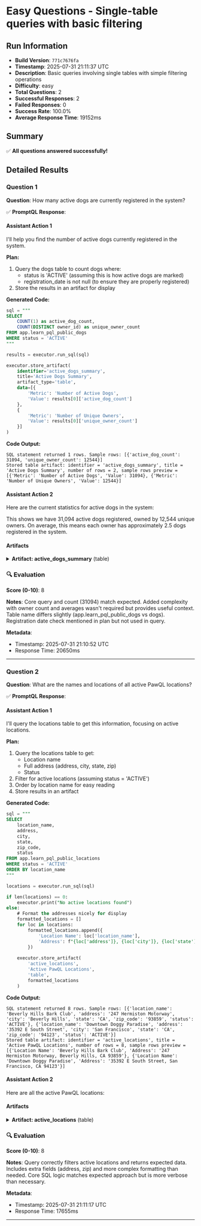 # Easy Questions - Single-table queries with basic filtering

## Run Information

- **Build Version**: `771c7676fa`
- **Timestamp**: 2025-07-31 21:11:37 UTC
- **Description**: Basic queries involving single tables with simple filtering operations
- **Difficulty**: easy
- **Total Questions**: 2
- **Successful Responses**: 2
- **Failed Responses**: 0
- **Success Rate**: 100.0%
- **Average Response Time**: 19152ms

## Summary

✅ **All questions answered successfully!**

## Detailed Results

### Question 1

**Question**: How many active dogs are currently registered in the system?

✅ **PromptQL Response**:

#### Assistant Action 1

I'll help you find the number of active dogs currently registered in the system.

**Plan:**
1. Query the dogs table to count dogs where:
   - status is 'ACTIVE' (assuming this is how active dogs are marked)
   - registration_date is not null (to ensure they are properly registered)
2. Store the results in an artifact for display

**Generated Code:**
```sql
sql = """
SELECT 
    COUNT(1) as active_dog_count,
    COUNT(DISTINCT owner_id) as unique_owner_count
FROM app.learn_pql_public_dogs
WHERE status = 'ACTIVE'
"""

results = executor.run_sql(sql)

executor.store_artifact(
    identifier='active_dogs_summary',
    title='Active Dogs Summary',
    artifact_type='table',
    data=[{
        'Metric': 'Number of Active Dogs',
        'Value': results[0]['active_dog_count']
    },
    {
        'Metric': 'Number of Unique Owners',
        'Value': results[0]['unique_owner_count']
    }]
)
```

**Code Output:**
```
SQL statement returned 1 rows. Sample rows: [{'active_dog_count': 31094, 'unique_owner_count': 12544}]
Stored table artifact: identifier = 'active_dogs_summary', title = 'Active Dogs Summary', number of rows = 2, sample rows preview = [{'Metric': 'Number of Active Dogs', 'Value': 31094}, {'Metric': 'Number of Unique Owners', 'Value': 12544}]

```

#### Assistant Action 2

Here are the current statistics for active dogs in the system:
<artifact identifier='active_dogs_summary' />

This shows we have 31,094 active dogs registered, owned by 12,544 unique owners. On average, this means each owner has approximately 2.5 dogs registered in the system.

#### Artifacts

<details>
<summary><strong>Artifact: active_dogs_summary</strong> (table)</summary>

**Title:** Active Dogs Summary

```json
[{'Metric': 'Number of Active Dogs', 'Value': 31094}, {'Metric': 'Number of Unique Owners', 'Value': 12544}]
```

</details>



### 🔍 Evaluation

**Score (0-10)**: 8

**Notes**: Core query and count (31094) match expected. Added complexity with owner count and averages wasn't required but provides useful context. Table name differs slightly (app.learn_pql_public_dogs vs dogs). Registration date check mentioned in plan but not used in query.

**Metadata**:
- Timestamp: 2025-07-31 21:10:52 UTC
- Response Time: 20650ms

---

### Question 2

**Question**: What are the names and locations of all active PawQL locations?

✅ **PromptQL Response**:

#### Assistant Action 1

I'll query the locations table to get this information, focusing on active locations.

**Plan:**
1. Query the locations table to get:
   - Location name
   - Full address (address, city, state, zip)
   - Status
2. Filter for active locations (assuming status = 'ACTIVE')
3. Order by location name for easy reading
4. Store results in an artifact

**Generated Code:**
```sql
sql = """
SELECT 
    location_name,
    address,
    city,
    state,
    zip_code,
    status
FROM app.learn_pql_public_locations
WHERE status = 'ACTIVE'
ORDER BY location_name
"""

locations = executor.run_sql(sql)

if len(locations) == 0:
    executor.print("No active locations found")
else:
    # Format the addresses nicely for display
    formatted_locations = []
    for loc in locations:
        formatted_locations.append({
            'Location Name': loc['location_name'],
            'Address': f"{loc['address']}, {loc['city']}, {loc['state']} {loc['zip_code']}"
        })
    
    executor.store_artifact(
        'active_locations',
        'Active PawQL Locations',
        'table',
        formatted_locations
    )
```

**Code Output:**
```
SQL statement returned 8 rows. Sample rows: [{'location_name': 'Beverly Hills Bark Club', 'address': '247 Hermiston Motorway', 'city': 'Beverly Hills', 'state': 'CA', 'zip_code': '93859', 'status': 'ACTIVE'}, {'location_name': 'Downtown Doggy Paradise', 'address': '35392 E South Street', 'city': 'San Francisco', 'state': 'CA', 'zip_code': '94123', 'status': 'ACTIVE'}]
Stored table artifact: identifier = 'active_locations', title = 'Active PawQL Locations', number of rows = 8, sample rows preview = [{'Location Name': 'Beverly Hills Bark Club', 'Address': '247 Hermiston Motorway, Beverly Hills, CA 93859'}, {'Location Name': 'Downtown Doggy Paradise', 'Address': '35392 E South Street, San Francisco, CA 94123'}]

```

#### Assistant Action 2

Here are all the active PawQL locations:
<artifact identifier='active_locations' warning='I cannot see the full data so I must not make up observations' />

#### Artifacts

<details>
<summary><strong>Artifact: active_locations</strong> (table)</summary>

**Title:** Active PawQL Locations

```json
[{'Location Name': 'Beverly Hills Bark Club', 'Address': '247 Hermiston Motorway, Beverly Hills, CA 93859'}, {'Location Name': 'Downtown Doggy Paradise', 'Address': '35392 E South Street, San Francisco, CA 94123'}, {'Location Name': 'Fresno Family Dog Park', 'Address': '8591 Lehner Street, Fresno, CA 93611'}, {'Location Name': 'Oakland Community Canines', 'Address': '18089 Arne Greens, Oakland, CA 94501'}, {'Location Name': 'Sacramento Suburban Paws', 'Address': '735 Sydni Falls, Sacramento, CA 65163'}, {'Location Name': 'San Diego Seaside Dogs', 'Address': '7237 Donnelly Brooks, San Diego, CA 91911'}, {'Location Name': 'Santa Monica Surf Dogs', 'Address': '316 5th Avenue, Santa Monica, CA 94010'}, {'Location Name': 'Silicon Valley Paws', 'Address': '1341 N Harrison Street, Palo Alto, CA 94020'}]
```

</details>



### 🔍 Evaluation

**Score (0-10)**: 8

**Notes**: Query correctly filters active locations and returns expected data. Includes extra fields (address, zip) and more complex formatting than needed. Core SQL logic matches expected approach but is more verbose than necessary.

**Metadata**:
- Timestamp: 2025-07-31 21:11:17 UTC
- Response Time: 17655ms

---

